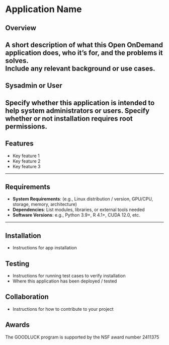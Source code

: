 # Application Name

## Overview  
A short description of what this Open OnDemand application does, who it’s for, and the problems it solves.  
Include any relevant background or use cases.
---  
## Sysadmin or User
Specify whether this application is intended to help system administrators or users. Specify whether or not installation requires root permissions. 
---  
## Features
- Key feature 1
- Key feature 2
- Key feature 3
---

## Requirements
- **System Requirements**: (e.g., Linux distribution / version, GPU/CPU, storage, memory, architecture)
- **Dependencies**: List modules, libraries, or external tools needed
- **Software Versions**: e.g., Python 3.9+, R 4.1+, CUDA 12.0, etc.

---

## Installation
- Instructions for app installation

## Testing
- Instructions for running test cases to verify installation
- Where this application has been deployed  / tested

## Collaboration
- Instructions for how to contribute to your project

## Awards
The GOODLUCK program is supported by the NSF award number 2411375
